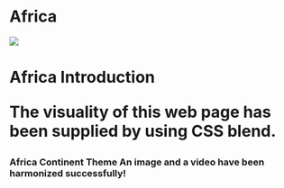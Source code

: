 # Africa
![](africa.gif)

<h1> Africa Introduction 
<p>The visuality of this web page has been supplied by using CSS blend.

<h3> Africa Continent Theme 
An image and a video have been harmonized successfully!
